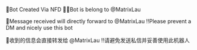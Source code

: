 🤖Bot Created Via NFD
👨‍💻Bot is belong to @MatrixLau

📨Message received will directly forward to @MatrixLau
‼️Please prevent a DM and nicely use this bot

📨收到的信息会直接转发给 @MatrixLau
‼️请避免发送私信并妥善使用此机器人
